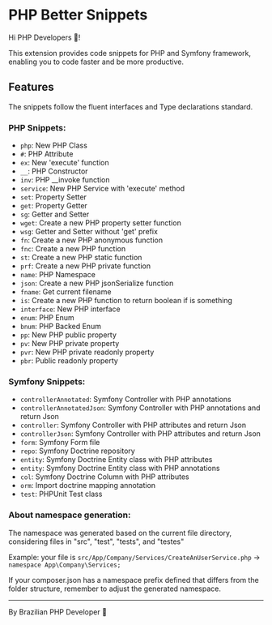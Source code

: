 # PHP Better Snippets

Hi PHP Developers 👋!

This extension provides code snippets for PHP and Symfony framework, enabling you to code faster and be more productive.

## Features

The snippets follow the fluent interfaces and Type declarations standard.

### PHP Snippets:

 - `php`: New PHP Class
 - `#`: PHP Attribute
 - `ex`: New 'execute' function
 - `__`: PHP Constructor
 - `inv`: PHP __invoke function
 - `service`: New PHP Service with 'execute' method
 - `set`: Property Setter
 - `get`: Property Getter
 - `sg`: Getter and Setter
 - `wget`: Create a new PHP property setter function
 - `wsg`: Getter and Setter without 'get' prefix
 - `fn`: Create a new PHP anonymous function
 - `fnc`: Create a new PHP function
 - `st`: Create a new PHP static function
 - `prf`: Create a new PHP private function
 - `name`: PHP Namespace
 - `json`: Create a new PHP jsonSerialize function
 - `fname`: Get current filename
 - `is`: Create a new PHP function to return boolean if is something
 - `interface`: New PHP interface
 - `enum`: PHP Enum
 - `bnum`: PHP Backed Enum
 - `pp`: New PHP public property
 - `pv`: New PHP private property
 - `pvr`: New PHP private readonly property
 - `pbr`: Public readonly property

### Symfony Snippets:

 - `controllerAnnotated`: Symfony Controller with PHP annotations
 - `controllerAnnotatedJson`: Symfony Controller with PHP annotations and return Json
 - `controller`: Symfony Controller with PHP attributes and return Json
 - `controllerJson`: Symfony Controller with PHP attributes and return Json
 - `form`: Symfony Form file
 - `repo`: Symfony Doctrine repository
 - `entity`: Symfony Doctrine Entity class with PHP attributes
 - `entity`: Symfony Doctrine Entity class with PHP annotations
 - `col`: Symfony Doctrine Column with PHP attributes
 - `orm`: Import doctrine mapping annotation
 - `test`: PHPUnit Test class

### About namespace generation:

The namespace was generated based on the current file directory, considering files in "src", "test", "tests", and "testes"

Example:
  your file is `src/App/Company/Services/CreateAnUserService.php` -> `namespace App\Company\Services;`
  
If your composer.json has a namespace prefix defined that differs from the folder structure, remember to adjust the generated namespace.

---

By Brazilian PHP Developer 🐘
